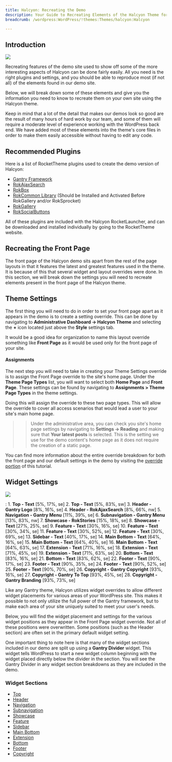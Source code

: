 ```yaml
---
title: Halcyon: Recreating the Demo
description: Your Guide to Recreating Elements of the Halcyon Theme for WordPress
breadcrumb: /wordpress:WordPress/!themes:Themes/halcyon:Halcyon

---
```


Introduction
-----

![][theme]

Recreating features of the demo site used to show off some of the more interesting aspects of Halcyon can be done fairly easily. All you need is the right plugins and settings, and you should be able to reproduce most (if not all) of the elements found in our demo site. 

Below, we will break down some of these elements and give you the information you need to know to recreate them on your own site using the Halcyon theme.

Keep in mind that a lot of the detail that makes our demos look so good are the result of many hours of hard work by our team, and some of them will require a moderate level of experience working with the WordPress back end. We have added most of these elements into the theme's core files in order to make them easily accessible without having to edit any code.

Recommended Plugins
-----

Here is a list of RocketTheme plugins used to create the demo version of Halcyon:

* [Gantry Framework][gantry]
* [RokAjaxSearch][rokajaxsearch]
* [RokBox][rokbox]
* [RokCommon Library](http://www.rockettheme.com/wordpress/plugins/rokutilities) (Should be Installed and Activated Before RokGallery and/or RokSprocket)
* [RokGallery][rokgallery]
* [RokSocialButtons][social]

All of these plugins are included with the Halcyon RocketLauncher, and can be downloaded and installed individually by going to the RocketTheme website.

Recreating the Front Page
-----

The front page of the Halcyon demo sits apart from the rest of the page layouts in that it features the latest and greatest features used in the theme. It is because of this that several widget and layout overrides were done. In this section, we will break down the settings you will need to recreate elements present in the front page of the Halcyon theme.

Theme Settings
-----

The first thing you will need to do in order to set your front page apart as it appears in the demo is to create a setting override. This can be done by navigating to **Administrative Dashboard -> Halcyon Theme** and selecting the **+** icon located just above the **Style** settings tab. 

It would be a good idea for organization to name this layout override something like **Front Page** as it would be used only for the front page of your site.

#### Assignments
The next step you will need to take in creating your Theme Settings override is to assign the Front Page override to the site's home page. Under the **Theme Page Types** list, you will want to select both **Home Page** and **Front Page**. These settings can be found by navigating to **Assignments > Theme Page Types** in the theme settings.

Doing this will assign the override to these two page types. This will allow the override to cover all access scenarios that would lead a user to your site's main home page.

>> Under the administrative area, you can check you site's home page settings by navigating to **Settings -> Reading** and making sure that **Your latest posts** is selected. This is the setting we use for the demo content's home page as it does not require the creation of a static page.

You can find more information about the entire override breakdown for both the front page and our default settings in the demo by visiting the [override portion][demooverride] of this tutorial.

Widget Settings
-----

![][theme2]

:   1. **Top - Text** [5%, 17%, se]
    2. **Top - Text** [5%, 83%, sw]
    3. **Header - Gantry Logo** [8%, 16%, se]
    4. **Header - RokAjaxSearch** [8%, 66%, nw]
    5. **Navigation - Gantry Menu** [11%, 39%, se]
    6. **Subnavigation - Gantry Menu** [13%, 83%, nw]
    7. **Showcase - RokStories** [15%, 18%, se]
    8. **Showcase - Text** [27%, 25%, se]
    9. **Feature - Text** [30%, 16%, se]
    10. **Feature - Text** [30%, 34%, se]
    11. **Feature - Text** [30%, 52%, se]
    12. **Feature - Text** [30%, 69%, se]
    13. **Sidebar - Text** [40%, 17%, se]
    14. **Main Bottom - Text** [64%, 16%, se]
    15. **Main Bottom - Text** [64%, 40%, se]
    16. **Main Bottom - Text** [64%, 63%, se]
    17. **Extension - Text** [71%, 16%, se]
    18. **Extension - Text** [71%, 45%, se]
    19. **Extension - Text** [71%, 63%, se]
    20. **Bottom - Text** [83%, 16%, se]
    21. **Bottom - Text** [83%, 62%, se]
    22. **Footer - Text** [90%, 17%, se]
    23. **Footer - Text** [90%, 35%, se]
    24. **Footer - Text** [90%, 52%, se]
    25. **Footer - Text** [90%, 70%, se]
    26. **Copyright - Gantry Copyright** [93%, 16%, se]
    27. **Copyright - Gantry To Top** [93%, 45%, se]
    28. **Copyright - Gantry Branding** [93%, 73%, se]

Like any Gantry theme, Halcyon utilizes widget overrides to allow different widget placements for various areas of your WordPress site. This makes it possible to not only utilize the full power of the Gantry framework, but to make each area of your site uniquely suited to meet your user's needs.

Below, you will find the widget placement and settings for the various widget positions as they appear in the Front Page widget override. Not all of these positions were overwritten. Some positions (such as the Header section) are often set in the primary default widget setting.

One important thing to note here is that many of the widget sections included in our demo are split up using a **Gantry Divider** widget. This widget tells WordPress to start a new widget column beginning with the widget placed directly below the divider in the section. You will see the Gantry Divider in any widget section breakdowns as they are included in the demo.

### Widget Sections

* [Top][top]
* [Header][header]
* [Navigation][navigation]
* [Subnavigation][subnavigation]
* [Showcase][showcase]
* [Feature][feature]
* [Sidebar][sidebar]
* [Main Bottom][mainbottom]
* [Extension][extension]
* [Bottom][bottom]
* [Footer][footer]
* [Copyright][copyright]

[gantry]: http://gantry.org/downloads
[rokajaxsearch]: http://www.rockettheme.com/wordpress/plugins/rokajaxsearch
[rokbox]: http://www.rockettheme.com/wordpress/plugins/rokbox
[roksprocket]: http://www.rockettheme.com/wordpress/plugins/roksprocket
[theme2]: assets/halcyon2.jpeg
[theme]: assets/halcyon.jpeg
[roksprocket]: http://www.rockettheme.com/wordpress/plugins/roksprocket
[rokgallery]: http://www.rockettheme.com/wordpress/plugins/rokgallery
[faq]: faq.md
[menu]: ../../start/menu.md
[override]: http://docs.gantry.org/gantry4/configure
[top]: demo_top.md
[navigation]: demo_navigation.md
[showcase]: demo_showcase.md
[feature]: demo_feature.md
[extension]: demo_extension.md
[header]: demo_header.md
[footer]: demo_footer.md
[subnavigation]: demo_subnavigation.md
[mainbottom]: demo_mainbottom.md
[bottom]: demo_bottom.md
[copyright]: demo_copyright.md
[sidebar]: demo_sidebar.md
[featured]: demo_featured.md
[demooverride]: demo_override.md
[social]: http://www.rockettheme.com/wordpress/plugins/rokutilities
